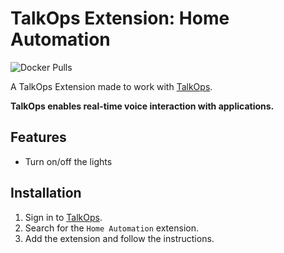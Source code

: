# TalkOps Extension: Home Automation
![Docker Pulls](https://img.shields.io/docker/pulls/talkops/demo-home-automation)

A TalkOps Extension made to work with [TalkOps](https://talkops.app).

**TalkOps enables real-time voice interaction with applications.**

## Features

* Turn on/off the lights

## Installation

1. Sign in to [TalkOps](https://talkops.app).
2. Search for the `Home Automation` extension.
3. Add the extension and follow the instructions.
